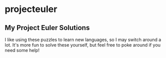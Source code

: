 # projecteuler

## My Project Euler Solutions

I like using these puzzles to learn new languages, so I may switch around a lot. It's more fun to solve these yourself, but feel free to poke around if you need some help!
